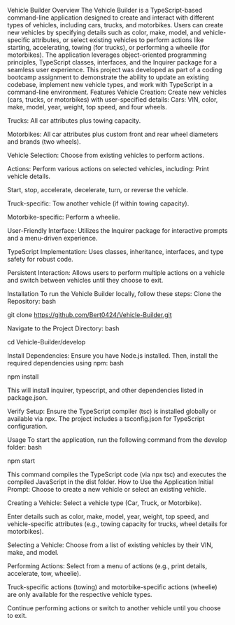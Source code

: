 Vehicle Builder
Overview
The Vehicle Builder is a TypeScript-based command-line application designed to create and interact with different types of vehicles, including cars, trucks, and motorbikes. Users can create new vehicles by specifying details such as color, make, model, and vehicle-specific attributes, or select existing vehicles to perform actions like starting, accelerating, towing (for trucks), or performing a wheelie (for motorbikes). The application leverages object-oriented programming principles, TypeScript classes, interfaces, and the Inquirer package for a seamless user experience.
This project was developed as part of a coding bootcamp assignment to demonstrate the ability to update an existing codebase, implement new vehicle types, and work with TypeScript in a command-line environment.
Features
Vehicle Creation: Create new vehicles (cars, trucks, or motorbikes) with user-specified details:
Cars: VIN, color, make, model, year, weight, top speed, and four wheels.

Trucks: All car attributes plus towing capacity.

Motorbikes: All car attributes plus custom front and rear wheel diameters and brands (two wheels).

Vehicle Selection: Choose from existing vehicles to perform actions.

Actions: Perform various actions on selected vehicles, including:
Print vehicle details.

Start, stop, accelerate, decelerate, turn, or reverse the vehicle.

Truck-specific: Tow another vehicle (if within towing capacity).

Motorbike-specific: Perform a wheelie.

User-Friendly Interface: Utilizes the Inquirer package for interactive prompts and a menu-driven experience.

TypeScript Implementation: Uses classes, inheritance, interfaces, and type safety for robust code.

Persistent Interaction: Allows users to perform multiple actions on a vehicle and switch between vehicles until they choose to exit.

Installation
To run the Vehicle Builder locally, follow these steps:
Clone the Repository:
bash

git clone https://github.com/Bert0424/Vehicle-Builder.git

Navigate to the Project Directory:
bash

cd Vehicle-Builder/develop

Install Dependencies:
Ensure you have Node.js installed. Then, install the required dependencies using npm:
bash

npm install

This will install inquirer, typescript, and other dependencies listed in package.json.

Verify Setup:
Ensure the TypeScript compiler (tsc) is installed globally or available via npx. The project includes a tsconfig.json for TypeScript configuration.

Usage
To start the application, run the following command from the develop folder:
bash

npm start

This command compiles the TypeScript code (via npx tsc) and executes the compiled JavaScript in the dist folder.
How to Use the Application
Initial Prompt:
Choose to create a new vehicle or select an existing vehicle.

Creating a Vehicle:
Select a vehicle type (Car, Truck, or Motorbike).

Enter details such as color, make, model, year, weight, top speed, and vehicle-specific attributes (e.g., towing capacity for trucks, wheel details for motorbikes).

Selecting a Vehicle:
Choose from a list of existing vehicles by their VIN, make, and model.

Performing Actions:
Select from a menu of actions (e.g., print details, accelerate, tow, wheelie).

Truck-specific actions (towing) and motorbike-specific actions (wheelie) are only available for the respective vehicle types.

Continue performing actions or switch to another vehicle until you choose to exit.

